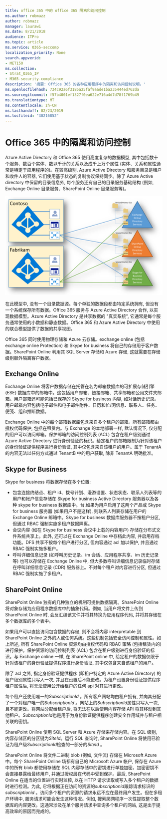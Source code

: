 ```yaml
---
title: office 365 中的 office 365 隔离和访问控制
ms.author: robmazz
author: robmazz
manager: laurawi
ms.date: 8/21/2018
audience: ITPro
ms.topic: article
ms.service: O365-seccomp
localization_priority: None
search.appverid:
- MET150
ms.collection:
- Strat_O365_IP
- M365-security-compliance
description: '摘要: Office 365 的各种应用程序中的隔离和访问控制说明。'
ms.openlocfilehash: 734c92a6f3185a25faf9aade1ba235444ed762da
ms.sourcegitcommit: f57b4001ef1327f0ea622e716a4d7d78f1769b49
ms.translationtype: MT
ms.contentlocale: zh-CN
ms.lasthandoff: 02/23/2019
ms.locfileid: "30216852"
---
```

# <a name="isolation-and-access-control-in-office-365"></a>Office 365 中的隔离和访问控制

Azure Active Directory 和 Office 365 使用高度复杂的数据模型, 其中包括数十个服务、数百个实体、数以千计的关系以及成千上万个属性 (实体、关系和属性通常是特定于应用程序的)。在较高级别, Azure Active Directory 和服务目录是租户和收件人的容器, 它们使用基于状态的复制协议保持同步。除了 Azure Active directory 中保留的目录信息外, 每个服务还有自己的目录服务基础结构 (例如, Exchange Online 目录服务、SharePoint Online 目录服务等)。 
 
![Office 365 租户数据同步](media/office-365-isolation-tenant-data-sync.png)

在此模型中, 没有一个目录数据源。每个单独的数据段都由特定系统拥有, 但没有一个系统保存所有数据。Office 365 服务与 Azure Active Directory 合作, 以实现数据模型。Azure Active Directory 是共享数据的 "真实系统", 它通常是每个服务通常使用的小数据和静态数据。Office 365 和 Azure Active Directory 中使用的联合模型提供了数据的共享视图。

Office 365 同时使用物理存储和 Azure 云存储。exchange online (包括 exchange online Protection) 和 Skype for business 将自己的存储用于客户数据。SharePoint Online 利用其 SQL Server 存储和 Azure 存储, 这就需要在存储级别额外隔离客户数据。

## <a name="exchange-online"></a>Exchange Online
Exchange Online 将客户数据存储在托管在名为邮箱数据库的可扩展存储引擎 (ESE) 数据库中的邮箱中。这包括用户邮箱、链接邮箱、共享邮箱和公用文件夹邮箱。用户邮箱还可能包括已保存的 Skype for business 内容, 如对话历史记录。用户邮箱内容包括电子邮件和电子邮件附件、日历和忙/闲信息、联系人、任务、便笺、组和推断数据。

Exchange Online 中的每个邮箱数据库包含来自多个租户的邮箱。所有邮箱都由授权代码保护, 包括在租赁内。与 Exchange 的本地部署一样, 默认情况下, 仅分配的用户可以访问邮箱。保护邮箱的访问控制列表 (ACL) 包含在租户级别通过 Azure Active Directory 进行身份验证的标识。给定租户的邮箱限制为针对该租户的身份验证提供程序进行身份验证, 其中仅包含来自该租户的用户。属于 TenantA 的内容无法以任何方式通过 TenantB 中的用户获取, 除非 TenantA 明确批准。

## <a name="skype-for-business"></a>Skype for Business
Skype for business 将数据存储在多个位置:
- 包含连接终结点、租户 id、拨号计划、漫游设置、状态状态、联系人列表等的用户和帐户信息存储在 Skype for business Active Directory 服务器以及各种 skype for business 数据库中。台.如果为用户启用了这两个产品或 Skype for business 服务器 (如果用户不是这样), 则联系人列表存储在用户的 Exchange Online 邮箱中。Skype for business 数据库服务器不按租户分区, 但通过 RBAC 强制实施多租户数据隔离。
- 会议内容 (如在 Skype for business 会议中上载的内容用户) 存储在分布式文件系统共享上。此外, 还可以在 Exchange Online 中存档此内容, 并启用存档功能。DFS 共享不按每个租户进行分区, 但内容通过 acl 加以保护, 并且通过 RBAC 强制实施多租户。
- 呼叫详细信息记录 (如呼叫历史记录、im 会话、应用程序共享、im 历史记录等) 也可以存储在 Exchange Online 中, 但大多数呼叫详细信息记录临时存储在呼叫详细信息记录 (CDR) 服务器上。不对每个租户对内容进行分区, 但通过 RBAC 强制实施了多租户。

## <a name="sharepoint-online"></a>SharePoint Online
SharePoint Online 独有的几种独立的机制可提供数据隔离。SharePoint Online 将对象存储为应用程序数据库中的抽象代码。例如, 当用户将文件上传到 SharePoint Online 时, 会反汇编该文件并将其转换为应用程序代码, 并将其存储在多个数据库的多个表中。

如果用户可以直接访问包含数据的存储, 则不会将内容 interpretable 到 SharePoint Online 之外的人或任何系统。这些机制包括安全访问控制和属性。如上所述, 所有 SharePoint Online 资源均由授权代码和 RBAC 策略 (包括租赁内的) 进行保护。保护资源的访问控制列表 (ACL) 包含在租户级别进行身份验证的标识。与 Exchange online 一样, 在 SharePoint online 中, 给定租户的数据仅限于针对该租户的身份验证提供程序进行身份验证, 其中仅包含来自该租户的用户。

除了 acl 之外, 指定身份验证提供程序 (即租户特定的 Azure Active Directory) 的租户级别属性只写入一次, 并且在设置后不能更改。为租户设置身份验证提供程序租户属性后, 将无法使用公开给租户的任何 api 对其进行更改。

每个租户还使用唯一的*SubscriptionId* 。所有客户网站均由租户拥有, 并向其分配了一个对租户唯一的*SubscriptionId* 。网站上的*SubscriptionId*属性只写入一次, 且不能更改。将网站分配给租户后, 将无法在以后使用内容存储 API 将其移动到其他租户。*SubscriptionId*也是用于为身份验证提供程序创建安全作用域并与租户相关联的密钥。

SharePoint Online 使用 SQL Server 和 Azure 存储来存储内容。在 SQL 级别, 内容存储区的分区键为*SiteId*。运行 SQL 查询时, SharePoint Online 将使用已验证为租户级*SubscriptionId*检查的一部分的*SiteId* 。

SharePoint Online 将文件二进制 blob (例如, 文件流) 存储在 Microsoft Azure 中。每个 SharePoint Online 场都有自己的 Microsoft Azure 帐户, 保存在 Azure 中的所有 blob 都使用存储在 SQL 内容存储中的密钥进行单独加密。加密密钥不会直接暴露给最终用户, 并通过授权层在代码中受到保护。最后, SharePoint Online 在适当的位置进行实时监控, 以在 HTTP 请求读取或写入多个租户的数据时进行检测。为此, 它将根据正在访问的资源的*subscriptionid*跟踪请求标识的*subscriptionid* 。访问多个租户的资源的请求永远不应在最终用户发生。但在多租户环境中, 服务请求可能会发生这种情况。例如, 搜索爬网程序一次性提取整个数据库的内容更改。这通常涉及在单个服务请求中查询多个租户的网站, 这是出于提高效率的原因而完成的。
